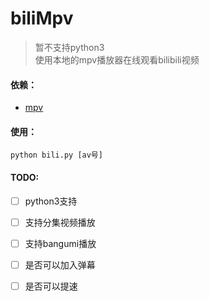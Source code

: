 # biliMpv  

> 暂不支持python3  
使用本地的mpv播放器在线观看bilibili视频  

#### 依赖：  
* [mpv](https://github.com/mpv-player/mpv) 

#### 使用：  
`python bili.py [av号]`  

#### TODO:  
- [ ] python3支持
- [ ] 支持分集视频播放  
- [ ] 支持bangumi播放  
- [ ] 是否可以加入弹幕    
- [ ] 是否可以提速  

